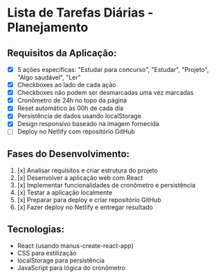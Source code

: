 # Lista de Tarefas Diárias - Planejamento

## Requisitos da Aplicação:
- [x] 5 ações específicas: "Estudar para concurso", "Estudar", "Projeto", "Algo saudável", "Ler"
- [x] Checkboxes ao lado de cada ação
- [x] Checkboxes não podem ser desmarcadas uma vez marcadas
- [x] Cronômetro de 24h no topo da página
- [x] Reset automático às 00h de cada dia
- [x] Persistência de dados usando localStorage
- [x] Design responsivo baseado na imagem fornecida
- [ ] Deploy no Netlify com repositório GitHub

## Fases do Desenvolvimento:
1. [x] Analisar requisitos e criar estrutura do projeto
2. [x] Desenvolver a aplicação web com React
3. [x] Implementar funcionalidades de cronômetro e persistência
4. [x] Testar a aplicação localmente
5. [x] Preparar para deploy e criar repositório GitHub
6. [x] Fazer deploy no Netlify e entregar resultado

## Tecnologias:
- React (usando manus-create-react-app)
- CSS para estilização
- localStorage para persistência
- JavaScript para lógica do cronômetro

